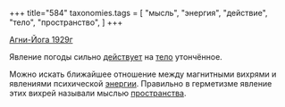 +++
title="584"
taxonomies.tags = [
 "мысль",
 "энергия",
 "действие",
 "тело",
 "пространство",
]
+++

[Агни-Йога 1929г](/agni/1929)

Явление погоды сильно [действует](/tags/действие) на [тело](/tags/тело) утончённое.   

Можно искать ближайшее отношение между магнитными вихрями и явлениями психической [энергии](/tags/энергия). Правильно в герметизме явление этих вихрей называли мыслью [пространства](/tags/пространство).